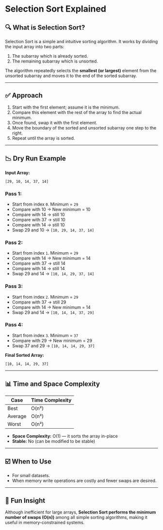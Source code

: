 # Selection Sort Explained

## 🔍 What is Selection Sort?

Selection Sort is a simple and intuitive sorting algorithm. It works by dividing the input array into two parts:

1. The subarray which is already sorted.
2. The remaining subarray which is unsorted.

The algorithm repeatedly selects the **smallest (or largest)** element from the unsorted subarray and moves it to the end of the sorted subarray.

---

## ✅ Approach

1. Start with the first element; assume it is the minimum.
2. Compare this element with the rest of the array to find the actual minimum.
3. Once found, swap it with the first element.
4. Move the boundary of the sorted and unsorted subarray one step to the right.
5. Repeat until the array is sorted.

---

## 📉 Dry Run Example

**Input Array:**

```
[29, 10, 14, 37, 14]
```

### Pass 1:

- Start from index `0`. Minimum = `29`
- Compare with 10 → New minimum = 10
- Compare with 14 → still 10
- Compare with 37 → still 10
- Compare with 14 → still 10
- Swap 29 and 10 → `[10, 29, 14, 37, 14]`

### Pass 2:

- Start from index `1`. Minimum = `29`
- Compare with 14 → New minimum = 14
- Compare with 37 → still 14
- Compare with 14 → still 14
- Swap 29 and 14 → `[10, 14, 29, 37, 14]`

### Pass 3:

- Start from index `2`. Minimum = `29`
- Compare with 37 → still 29
- Compare with 14 → New minimum = 14
- Swap 29 and 14 → `[10, 14, 14, 37, 29]`

### Pass 4:

- Start from index `3`. Minimum = `37`
- Compare with 29 → New minimum = 29
- Swap 37 and 29 → `[10, 14, 14, 29, 37]`

**Final Sorted Array:**

```
[10, 14, 14, 29, 37]
```

---

## 📊 Time and Space Complexity

| Case    | Time Complexity |
| ------- | --------------- |
| Best    | O(n²)           |
| Average | O(n²)           |
| Worst   | O(n²)           |

- **Space Complexity:** O(1) — it sorts the array in-place
- **Stable:** No (can be modified to be stable)

---

## ☑️ When to Use

- For small datasets.
- When memory write operations are costly and fewer swaps are desired.

---

## 🧠 Fun Insight

Although inefficient for large arrays, **Selection Sort performs the minimum number of swaps (O(n))** among all simple sorting algorithms, making it useful in memory-constrained systems.

